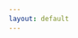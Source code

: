 ```yaml
---
layout: default
---
```

<!DOCTYPE html>
<html lang="en">
<head>
    <meta charset="UTF-8">
    <meta name="viewport" content="width=device-width, initial-scale=1.0">
    <title>Dr. Jorge Luis García Franco - Atmospheric Sciences</title>
    <style>
        * {
            margin: 0;
            padding: 0;
            box-sizing: border-box;
        }

        body {
            font-family: 'Segoe UI', Tahoma, Geneva, Verdana, sans-serif;
            background: linear-gradient(135deg, #667eea 0%, #764ba2 100%);
            color: #333;
            overflow-x: hidden;
        }

        .hero {
            min-height: 100vh;
            display: flex;
            align-items: center;
            justify-content: center;
            background: linear-gradient(135deg, rgba(102, 126, 234, 0.9) 0%, rgba(118, 75, 162, 0.9) 100%);
            position: relative;
            overflow: hidden;
        }

        .hero::before {
            content: '';
            position: absolute;
            top: 0;
            left: 0;
            right: 0;
            bottom: 0;
            background: url('data:image/svg+xml,<svg xmlns="http://www.w3.org/2000/svg" viewBox="0 0 1200 600"><path d="M0,300 Q300,200 600,300 T1200,300 L1200,600 L0,600 Z" fill="rgba(255,255,255,0.05)"/></svg>') no-repeat bottom;
            background-size: cover;
            animation: wave 20s ease-in-out infinite;
        }

        @keyframes wave {
            0%, 100% { transform: translateX(0) translateY(0); }
            50% { transform: translateX(-50px) translateY(-20px); }
        }

        .hero-content {
            max-width: 1200px;
            margin: 0 auto;
            padding: 60px 40px;
            display: grid;
            grid-template-columns: 1fr 1fr;
            gap: 60px;
            align-items: center;
            position: relative;
            z-index: 1;
        }

        .hero-text {
            color: white;
            animation: fadeInLeft 1s ease-out;
        }

        @keyframes fadeInLeft {
            from {
                opacity: 0;
                transform: translateX(-50px);
            }
            to {
                opacity: 1;
                transform: translateX(0);
            }
        }


.hero-text p {
    color: #f0f0f0;  /* Change this hex code for paragraph color */
}
        .hero-text h1 {
            font-size: 3.5em;
            margin-bottom: 20px;
            font-weight: 700;
            color: #ffffff;
            text-shadow: 2px 2px 4px rgba(100,0,0,0.2);
        }

        .hero-text h2 {
            font-size: 1.8em;
            margin-bottom: 30px;
            color: #ffd700;
            font-weight: 400;
            opacity: 0.95;
        }

        .hero-text p {
            font-size: 1.2em;
            line-height: 1.8;
            margin-bottom: 15px;
            opacity: 0.9;
        }

        .hero-image {
            position: relative;
            animation: fadeInRight 1s ease-out;
        }

        @keyframes fadeInRight {
            from {
                opacity: 0;
                transform: translateX(50px);
            }
            to {
                opacity: 1;
                transform: translateX(0);
            }
        }

        .hero-image img {
            width: 100%;
            border-radius: 20px;
            box-shadow: 0 20px 60px rgba(0,0,0,0.3);
            transition: transform 0.5s ease;
        }

        .hero-image:hover img {
            transform: scale(1.05) rotate(2deg);
        }

        .content-section {
            background: white;
            padding: 80px 40px;
            position: relative;
        }

        .container {
            max-width: 1200px;
            margin: 0 auto;
        }

        .section-title {
            font-size: 2.5em;
            margin-bottom: 20px;
            color: #667eea;
            position: relative;
            display: inline-block;
        }

        .section-title::after {
            content: '';
            position: absolute;
            bottom: -10px;
            left: 0;
            width: 60%;
            height: 4px;
            background: linear-gradient(90deg, #667eea, #764ba2);
            border-radius: 2px;
        }

        .research-intro {
            font-size: 1.2em;
            line-height: 1.8;
            color: #555;
            margin: 40px 0;
        }

        .papers-grid {
            display: grid;
            gap: 30px;
            margin-top: 50px;
        }

        .paper-card {
            background: linear-gradient(135deg, #f5f7fa 0%, #c3cfe2 100%);
            padding: 30px;
            border-radius: 15px;
            box-shadow: 0 5px 20px rgba(0,0,0,0.1);
            transition: all 0.3s ease;
            position: relative;
            overflow: hidden;
        }

        .paper-card::before {
            content: '';
            position: absolute;
            top: 0;
            left: 0;
            width: 5px;
            height: 100%;
            background: linear-gradient(180deg, #667eea, #764ba2);
        }

        .paper-card:hover {
            transform: translateY(-5px);
            box-shadow: 0 10px 30px rgba(102, 126, 234, 0.3);
        }

        .paper-number {
            position: absolute;
            top: 20px;
            right: 20px;
            font-size: 3em;
            font-weight: 700;
            color: rgba(102, 126, 234, 0.2);
        }

        .paper-card h3 {
            font-size: 1.5em;
            color: #333;
            margin-bottom: 15px;
            padding-right: 60px;
        }

        .paper-card p {
            color: #666;
            margin-bottom: 20px;
            line-height: 1.6;
        }

        .paper-link {
            display: inline-flex;
            align-items: center;
            gap: 10px;
            padding: 12px 25px;
            background: linear-gradient(135deg, #667eea 0%, #764ba2 100%);
            color: white;
            text-decoration: none;
            border-radius: 25px;
            font-weight: 600;
            transition: all 0.3s ease;
            box-shadow: 0 4px 15px rgba(102, 126, 234, 0.4);
        }

        .paper-link:hover {
            transform: translateX(5px);
            box-shadow: 0 6px 20px rgba(102, 126, 234, 0.6);
        }

        .group-section {
            background: linear-gradient(135deg, #667eea 0%, #764ba2 100%);
            padding: 80px 40px;
            color: white;
        }

        .group-photo-container {
            max-width: 900px;
            margin: 40px auto;
            position: relative;
        }

        .group-photo-container img {
            width: 100%;
            border-radius: 20px;
            box-shadow: 0 20px 60px rgba(0,0,0,0.4);
        }

        .cta-section {
            background: #f8f9fa;
            padding: 60px 40px;
            text-align: center;
        }

        .cta-box {
            max-width: 800px;
            margin: 0 auto;
            padding: 40px;
            background: white;
            border-radius: 15px;
            box-shadow: 0 10px 30px rgba(0,0,0,0.1);
        }

        .cta-box h3 {
            font-size: 2em;
            color: #667eea;
            margin-bottom: 20px;
        }

        .cta-box p {
            font-size: 1.2em;
            color: #666;
            margin-bottom: 30px;
        }

        .btn-primary {
            display: inline-block;
            padding: 15px 40px;
            background: linear-gradient(135deg, #667eea 0%, #764ba2 100%);
            color: white;
            text-decoration: none;
            border-radius: 30px;
            font-size: 1.1em;
            font-weight: 600;
            transition: all 0.3s ease;
            box-shadow: 0 5px 20px rgba(102, 126, 234, 0.4);
        }

        .btn-primary:hover {
            transform: translateY(-3px);
            box-shadow: 0 8px 25px rgba(102, 126, 234, 0.6);
        }

        .links-section {
            background: white;
            padding: 60px 40px;
        }

        .links-grid {
            display: grid;
            grid-template-columns: repeat(auto-fit, minmax(300px, 1fr));
            gap: 30px;
            margin-top: 40px;
        }

        .link-card {
            padding: 30px;
            background: linear-gradient(135deg, #f5f7fa 0%, #c3cfe2 100%);
            border-radius: 15px;
            text-align: center;
            transition: all 0.3s ease;
        }

        .link-card:hover {
            transform: translateY(-5px);
            box-shadow: 0 10px 30px rgba(0,0,0,0.15);
        }

        .link-card h3 {
            color: #667eea;
            margin-bottom: 15px;
            font-size: 1.5em;
        }

        .link-card a {
            color: #764ba2;
            text-decoration: none;
            font-weight: 600;
        }

        .link-card a:hover {
            text-decoration: underline;
        }

        @media (max-width: 768px) {
            .hero-content {
                grid-template-columns: 1fr;
                padding: 40px 20px;
            }

            .hero-text h1 {
                font-size: 2.5em;
            }

            .hero-text h2 {
                font-size: 1.4em;
            }

            .section-title {
                font-size: 2em;
            }
        }
    </style>
</head>
<body>
    <!-- Hero Section -->
    <section class="hero">
        <div class="hero-content">
            <div class="hero-text">
                <h1>JLGF</h1>
                <h2>Associate Professor of Atmospheric Sciences</h2>
                <p>📍 Escuela Nacional de Ciencias de la Tierra<br>
                Universidad Nacional Autónoma de México (UNAM)</p>
                <p>🌪️ Me gustan los tacos de tripa y las nubes que giran</p>
                <p>🌊 Adjunct Research Scientist at Lamont-Doherty Earth Observatory</p>
            </div>
            <div class="hero-image">
                <img src="docs/assets/imgs/foto_oficial.JPG" alt="Pretty Paris">
            </div>
        </div>
    </section>

    <!-- Research Section -->
    <section class="content-section">
        <div class="container">
            <h2 class="section-title">Research Focus</h2>
            <div class="research-intro">
                <p>My current research aims to better understand <strong>tropical climate variability and change</strong>, especially regarding monsoons in the Americas. I am also interested in tropical cyclone prediction at the extended-range, participating in several projects of sub-seasonal-to-seasonal prediction (S2S).</p>
            </div>

            <h2 class="section-title" style="margin-top: 60px;">Selected Publications</h2>
            <div class="papers-grid">
                <div class="paper-card">
                    <span class="paper-number">1</span>
                    <h3>MJO‐TC teleconnections and their influence on North American precipitation: Implications for subseasonal prediction.</h3>
                    <p> Geophysical Research Letters, 2025. </p>
                    <a href="docs/assets/imgs/grl_2025_published_compressed.pdf" class="paper-link">
                        <span>Read Paper</span>
                        <span>→</span>
                    </a>
                </div>

                <div class="paper-card">
                    <span class="paper-number">2</span>
                    <h3>Subseasonal prediction of tropical cyclone precipitation</h3>
                    <p>Weather and Forecasting, 2025.</p>
                    <a href="docs/assets/imgs/WAF_Subseasonal_2025-1.pdf" class="paper-link">
                        <span>Read Paper</span>
                        <span>→</span>
                    </a>
                </div>

                <div class="paper-card">
                    <span class="paper-number">3</span>
                    <h3>Hurricane Otis: the costliest and strongest hurricane at landfall on record in Mexico</h3>
                    <p>Weather, 2024..</p>
                    <a href="papers/paper3.pdf" class="paper-link">
                        <span>Read Paper</span>
                        <span>→</span>
                    </a>
                </div>

                <div class="paper-card">
                    <span class="paper-number">4</span>
                    <h3>Understanding tropical surface impacts of the Quasi-Biennial Oscillation</h3>
                    <p> Journal of Geophysical Research: Atmospheres, 2023.</p>
                    <a href="papers/paper4.pdf" class="paper-link">
                        <span>Read Paper</span>
                        <span>→</span>
                    </a>
                </div>

                <div class="paper-card">
                    <span class="paper-number">5</span>
                    <h3>Subseasonal prediction of the Mesomaerican Midsummer drought and the Rainy Season</h3>
                    <p>Journal of Geophysical Research: Atmospheres, 2023.</p>
                    <a href="papers/paper5.pdf" class="paper-link">
                        <span>Read Paper</span>
                        <span>→</span>
                    </a>
                </div>
            </div>
        </div>
    </section>

    <!-- Group Photo Section -->
    <section class="group-section">
        <div class="container">
            <h2 class="section-title" style="color: white;">Grupo de Modelación Climática Tropical</h2>
            <div class="group-photo-container">
                <img src="imgs/group_photo.jpg" alt="Research Group Photo">
            </div>
            <h3>Integrantes del grupo:</h3>
            <p>Andrea Guadalupe Velázquez Cisneros</p>
            <p>Geraldine Solorio Zamora </p>
            <p>Frida Lesly Cortés López</p>
            <p>Virgil Ortiz Lascurain</p>
            <p>Melissa Saraí Ruíz González</p>
        </div>
    </section>

    <!-- CTA Section -->
    <section class="cta-section">
        <div class="cta-box">
            <h3>Looking for Graduate Students</h3>
            <p>Currently seeking (sort of) motivated students interested in pursuing a Masters or PhD degree at UNAM focusing on tropical climate dynamics and prediction.</p>
            <a href="jorge.garciafranco@encit.unam.mx" class="btn-primary">Get in Touch</a>
        </div>
    </section>

    <!-- Links Section -->
    <section class="links-section">
        <div class="container">
            <h2 class="section-title">Resources & Projects</h2>
            <div class="links-grid">
                <div class="link-card">
                    <h3>📚 About Me</h3>
                    <p><a href="./about.md">Learn more about my background</a></p>
                </div>
                <div class="link-card">
                    <h3>🔬 Research Projects</h3>
                    <p><a href="./research.md">Detailed project descriptions</a></p>
                </div>
                <div class="link-card">
                    <h3>👨‍🏫 Courses</h3>
                    <p><a href="./courses.md">Teaching materials (en Español)</a></p>
                </div>
                <div class="link-card">
                    <h3>🐍 PyDropsondes</h3>
                    <p><a href="https://jlgarciafranco.github.io/PyDropsondes/">Python package for TC dropsonde analysis</a></p>
                </div>
                <div class="link-card">
                    <h3>🌧️ MSTCP Dataset</h3>
                    <p><a href="https://zenodo.org/doi/10.5281/zenodo.8322962">Tropical cyclone precipitation estimates</a></p>
                </div>
                <div class="link-card">
                    <h3>🌍 Circulation Decomposition</h3>
                    <p><a href="https://github.com/JLGarciaFranco/Local_walker_hadley">Local Hadley & Walker circulation code</a></p>
                </div>
            </div>
        </div>
    </section>
</body>
</html>
